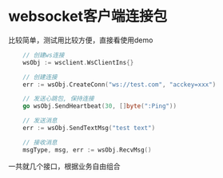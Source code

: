 # websocket客户端连接包

比较简单，测试用比较方便，直接看使用demo

```go
    // 创建ws连接
	wsObj := wsclient.WsClientIns{}

    // 创建连接
    err := wsObj.CreateConn("ws://test.com", "acckey=xxx")

	// 发送心跳包, 保持连接
	go wsObj.SendHeartbeat(30, []byte(":Ping"))

    // 发送消息
    err := wsObj.SendTextMsg("test text")

    // 接收消息
    msgType, msg, err := wsObj.RecvMsg()
```

一共就几个接口，根据业务自由组合
